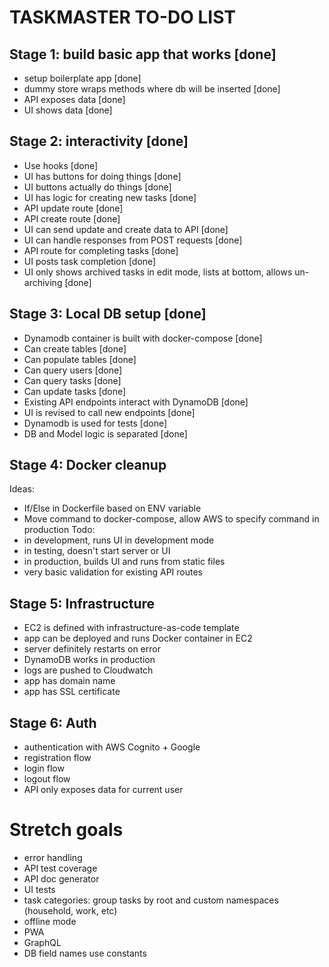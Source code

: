 # TASKMASTER TO-DO LIST

## Stage 1: build basic app that works [done]
- setup boilerplate app [done]
- dummy store wraps methods where db will be inserted [done]
- API exposes data [done]
- UI shows data [done]

## Stage 2: interactivity [done]
- Use hooks [done]
- UI has buttons for doing things [done]
- UI buttons actually do things [done]
- UI has logic for creating new tasks [done]
- API update route [done]
- API create route [done]
- UI can send update and create data to API [done]
- UI can handle responses from POST requests [done]
- API route for completing tasks [done]
- UI posts task completion [done]
- UI only shows archived tasks in edit mode, lists at bottom, allows un-archiving [done]

## Stage 3: Local DB setup [done]
- Dynamodb container is built with docker-compose [done]
- Can create tables [done]
- Can populate tables [done]
- Can query users [done]
- Can query tasks [done]
- Can update tasks [done]
- Existing API endpoints interact with DynamoDB [done]
- UI is revised to call new endpoints [done]
- Dynamodb is used for tests [done]
- DB and Model logic is separated [done]

## Stage 4: Docker cleanup
Ideas:
- If/Else in Dockerfile based on ENV variable
- Move command to docker-compose, allow AWS to specify command in production
Todo:
- in development, runs UI in development mode
- in testing, doesn't start server or UI
- in production, builds UI and runs from static files
- very basic validation for existing API routes

## Stage 5: Infrastructure
- EC2 is defined with infrastructure-as-code template
- app can be deployed and runs Docker container in EC2
- server definitely restarts on error
- DynamoDB works in production
- logs are pushed to Cloudwatch
- app has domain name
- app has SSL certificate

## Stage 6: Auth
- authentication with AWS Cognito + Google
- registration flow
- login flow
- logout flow
- API only exposes data for current user

# Stretch goals
- error handling
- API test coverage
- API doc generator
- UI tests
- task categories: group tasks by root and custom namespaces (household, work, etc)
- offline mode
- PWA
- GraphQL
- DB field names use constants
